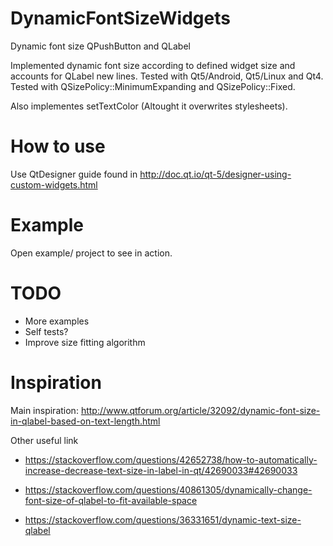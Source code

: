 # DynamicFontSizeWidgets
Dynamic font size QPushButton and QLabel

Implemented dynamic font size according to defined widget size and accounts for QLabel new lines. Tested with Qt5/Android, Qt5/Linux and Qt4. Tested with QSizePolicy::MinimumExpanding and QSizePolicy::Fixed.

Also implementes setTextColor (Altought it overwrites stylesheets).


# How to use

Use QtDesigner guide found in http://doc.qt.io/qt-5/designer-using-custom-widgets.html


# Example

Open example/ project to see in action.


# TODO

 - More examples
 - Self tests?
 - Improve size fitting algorithm
 
 # Inspiration

Main inspiration: http://www.qtforum.org/article/32092/dynamic-font-size-in-qlabel-based-on-text-length.html

Other useful link
 - https://stackoverflow.com/questions/42652738/how-to-automatically-increase-decrease-text-size-in-label-in-qt/42690033#42690033

 - https://stackoverflow.com/questions/40861305/dynamically-change-font-size-of-qlabel-to-fit-available-space

 - https://stackoverflow.com/questions/36331651/dynamic-text-size-qlabel
